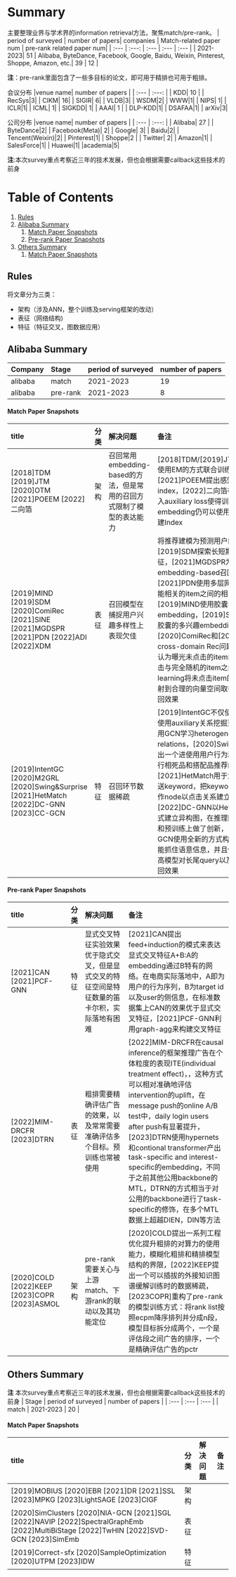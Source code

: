 # Summary
主要整理业界与学术界的information retrieval方法，聚焦match/pre-rank。
| period of surveyed | number of papers| companies |  Match-related paper num | pre-rank related paper num|
| :---    | :---:  | :--- | :--- | :--- |
| 2021-2023| 51 | Alibaba, ByteDance, Facebook, Google, Baidu, Weixin, Pinterest, Shoppe, Amazon, etc.| 39 | 12 |

**注**：pre-rank里面包含了一些多目标的论文，即可用于精排也可用于粗排。

会议分布
|venue name| number of papers |
| :---    | :---:  |
| KDD| 10 |
| RecSys|3|
| CIKM| 16|
| SIGIR| 6|
| VLDB|3|
| WSDM|2|
| WWW|1|
| NIPS| 1|
| ICLR|1|
| ICML| 1|
| SIGKDD| 1|
| AAAI| 1 |
| DLP-KDD|1|
| DSAFAA|1|
| arXiv|3|

公司分布
|venue name| number of papers |
| :---    | :---:  |
| Alibaba| 27 |
| ByteDance|2|
| Facebook(Meta)| 2|
| Google| 3|
| Baidu|2|
| Tencent(Weixin)|2|
| Pinterest|1|
| Shoppe|2 |
| Twitter| 2|
| Amazon|1|
| SalesForce|1|
| Huawei|1|
|academia|5|

**注**:本次survey重点考察近三年的技术发展，但也会根据需要callback这些技术的前身
# Table of Contents
1. [Rules](#rules)
2. [Alibaba Summary](#alibaba)
    1. [Match Paper Snapshots](#alimatch)
    2. [Pre-rank Paper Snapshots](#aliprerank)
3. [Others Summary](#others)
    1. [Match Paper Snapshots](#othermatch)

<a id="rules"></a>
## Rules
将文章分为三类：
- 架构（涉及ANN，整个训练及serving框架的改动）
- 表征（网络结构)
- 特征（特征交叉，图数据应用）

<a id="alibaba"></a>
## Alibaba Summary
| Company | Stage | period of surveyed | number of papers |
| :---    | :---  | :---               | :---             |
| alibaba | match | 2021-2023          | 19   |
| alibaba | pre-rank | 2021-2023          |      8       |

<a id="alimatch"></a>
#### Match Paper Snapshots
| title | 分类 | 解决问题 | 备注 |
| :---    | :---:  | :--- | :--- |
|[2018]TDM [2019]JTM [2020]OTM [2021]POEEM [2022]二向箔| 架构 | 召回常用embedding-based的方法，但是常用的召回方式限制了模型的表达能力 | [2018]TDM/[2019]JTM/[2020]OTM使用EM的方式联合训练模型和Index，[2021]POEEM提出感知训练的PQ index，[2022]二向箔在模型训练中加入auxiliary loss使得训练出来的embedding仍可以使用两段式的方法构建Index |
|[2019]MIND [2019]SDM [2020]ComiRec [2021]SINE [2021]MGDSPR [2021]PDN [2022]ADI [2022]XDM | 表征 | 召回模型在捕捉用户兴趣多样性上表现欠佳 | 将推荐建模为预测用户的下一个行为。[2019]SDM探索长短期用户行为表征，[2021]MGDSPR为搜索提供了embedding-based召回解决方案，[2021]PDN使用多层网络发掘用户和可能相关的item之间的相关度，[2019]MIND使用胶囊学习用户多兴趣embedding，[2019]SINE探索不基于胶囊的多兴趣embedding，[2020]ComiRec和[2022]ADI关心cross-domain Rec问题，[2022]XDM认为曝光未点击的item的相关度介于点击与完全随机的item之间，使用metric learning将未点击item的embedding映射到合理的向量空间取得优于SDM的召回效果 |
|[2019]IntentGC [2020]M2GRL [2020]Swing&Surprise [2021]HetMatch [2022]DC-GNN [2023]CC-GCN| 特征 | 召回环节数据稀疏 |[2019]IntentGC不仅使用点击，而且使用auxiliary关系挖掘更丰富的信息，用GCN学习heterogeneous relations，[2020]Swing&Surprise提出一个进使用用户行为和类目信息来进行相死品和搭配品推荐的I2I推荐方法，[2021]HetMatch用于为B端广告主推送keyword，把keyword，ad，item当作node以点击关系建立异构图，[2022]DC-GNN以HetMatch类似的方式建立异构图，在推理网络结构轻量化和预训练上做了创新，[2023]CC-GCN使用全新的方式构建异构图，更加能抓住语意信息，并且使用虚构数据提高模型对长尾query以及长尾item的召回效果|

<a id="aliprerank"></a>
#### Pre-rank Paper Snapshots
| title | 分类 | 解决问题 | 备注 |
| :---    | :---:  | :--- | :--- |
|[2021]CAN [2021]PCF-GNN| 特征 | 显式交叉特征实验效果优于隐式交叉，但是显式交叉的特征空间是特征数量的笛卡尔积，实际落地有困难| [2021]CAN提出feed+induction的模式来表达显式交叉特征A+B:A的embedding通过B特有的网络。在电商实际落地中，A即为用户的行为序列，B为target id以及user的侧信息，在标准数据集上CAN的效果优于显式交叉特征，[2021]PCF-GNN利用graph-agg来构建交叉特征|
| [2022]MIM-DRCFR [2023]DTRN| 表征 | 粗排需要精确评估广告的效果，以及常常需要准确评估多个目标。预训练也常被使用 | [2022]MIM-DRCFR在causal inference的框架推理广告在个体粒度的表现ITE(individual treatment effect)，，这种方式可以相对准确地评估intervention的uplift，在message push的online A/B test中，daily login users after push有显著提升，[2023]DTRN使用hypernets和contional transformer产出task-specific and interest-specific的embedding，不同于之前其他公用backbone的MTL，DTRN的方式相当于对公用的backbone进行了task-specific的修饰，在多个MTL数据上超越DIEN，DIN等方法|
|[2020]COLD [2022]KEEP [2023]COPR [2023]ASMOL| 架构 | pre-rank需要关心与上游match、下游rank的联动以及其功能定位 | [2020]COLD提出一系列工程优化提升粗排的对算力的使用能力，模糊化粗排和精排模型结构的界限，[2022]KEEP提出一个可以插拔的外接知识图谱缓解训练时的数据稀疏，[2023COPR]重构了pre-rank的模型训练方式：将rank list按照ecpm降序排列并分成n段，模型目标拆分成两个，一个是评估段之间广告的排序，一个是精确评估广告的pctr|

<a id="others"></a>
## Others Summary
**注** 本次survey重点考察近三年的技术发展，但也会根据需要callback这些技术的前身
| Stage | period of surveyed | number of papers |
| :---  | :---               | :---             |
| match | 2021-2023          | 20   |

<a id="othermatch"></a>
#### Match Paper Snapshots
| title | 分类 | 解决问题 | 备注 |
| :---    | :---:  | :--- | :--- |
|[2019]MOBIUS [2020]EBR [2021]DR [2021]SSL [2023]MPKG [2023]LightSAGE [2023]CIGF| 架构|||
|[2020]SimClusters [2020]NIA-GCN [2021]SGL [2022]NAVIP [2022]SpectralGraphEmb [2022]MultiBiStage [2022]TwHIN [2022]SVD-GCN [2023]SimEmb| 表征 |||
|[2019]Correct-sfx [2020]SampleOptimization [2020]UTPM [2023]IDW| 特征 |||
